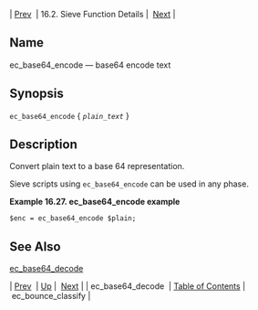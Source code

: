 | [Prev](sieve.ref.ec_base64_decode)  | 16.2. Sieve Function Details |  [Next](sieve.ref.ec_bounce_classify) |

<a name="sieve.ref.ec_base64_encode"></a>
## Name

ec_base64_encode — base64 encode text

## Synopsis

`ec_base64_encode` { *`plain_text`* }

<a name="idp29199936"></a>
## Description

Convert plain text to a base 64 representation.

Sieve scripts using `ec_base64_encode` can be used in any phase.

<a name="example.ec_base64"></a>

**Example 16.27. ec_base64_encode example**

`$enc = ec_base64_encode $plain;`
<a name="idp29205424"></a>
## See Also

[ec_base64_decode](sieve.ref.ec_base64_decode "ec_base64_decode")

| [Prev](sieve.ref.ec_base64_decode)  | [Up](sieve.ref.files) |  [Next](sieve.ref.ec_bounce_classify) |
| ec_base64_decode  | [Table of Contents](index) |  ec_bounce_classify |
